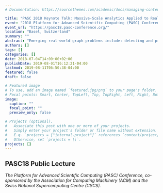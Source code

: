 ```yaml
---
# Documentation: https://sourcethemes.com/academic/docs/managing-content/

title: "PASC 2018 Keynote Talk: Massive-Scale Analytics Applied to Real-World Problems"
event: "2018 Platform for Advanced Scientific Computing (PASC) Conference"
event_url: "https://pasc18.pasc-conference.org/"
location: "Basel, Switzerland"
summary: ""
abstract: "Emerging real-world graph problems include: detecting and preventing disease in human populations; revealing community structure in large social networks; and improving the resilience of the electric power grid. Unlike traditional applications in computational science and engineering, solving these social problems at scale often raises new challenges because of the sparsity and lack of locality in the data, the need for research on scalable algorithms and development of frameworks for solving these real-world problems on high performance computers, and for improved models that capture the noise and bias inherent in the torrential data streams.  In this talk, Bader will discuss the opportunities and challenges in massive data-intensive computing for applications in social sciences, physical sciences, and engineering."
authors: []
tags: []
categories: []
date: 2018-07-04T14:00:00+02:00
publishDate: 2019-08-01T16:12:21-04:00
lastmod: 2019-08-11T06:50:38-04:00
featured: false
draft: false

# Featured image
# To use, add an image named `featured.jpg/png` to your page's folder.
# Focal points: Smart, Center, TopLeft, Top, TopRight, Left, Right, BottomLeft, Bottom, BottomRight.
image:
  caption: ""
  focal_point: ""
  preview_only: false

# Projects (optional).
#   Associate this post with one or more of your projects.
#   Simply enter your project's folder or file name without extension.
#   E.g. `projects = ["internal-project"]` references `content/project/deep-learning/index.md`.
#   Otherwise, set `projects = []`.
projects: []
---
```


## PASC18 Public Lecture ##

*The Platform for Advanced Scientific Computing (PASC) Conference, co-sponsored by the Association for Computing Machinery (ACM) and the Swiss National Supercomputing Centre (CSCS).*


